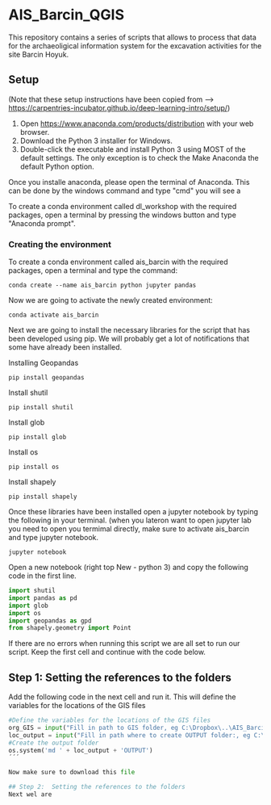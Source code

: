 # AIS_Barcin_QGIS
This repository contains a series of scripts that allows to process that data for the archaeoligical information system for the excavation activities for the site Barcin Hoyuk.

## Setup 
(Note that these setup instructions have been copied from --> https://carpentries-incubator.github.io/deep-learning-intro/setup/)

1. Open https://www.anaconda.com/products/distribution with your web browser.
2. Download the Python 3 installer for Windows.
3. Double-click the executable and install Python 3 using MOST of the default settings. The only exception is to check the Make Anaconda the default Python option.

Once you installe anaconda, please open the terminal of Anaconda. This can be done by the windows command and type "cmd" you will see a

To create a conda environment called dl_workshop with the required packages, open a terminal by pressing the windows button and type "Anaconda prompt".

### Creating the environment

To create a conda environment called ais_barcin with the required packages, open a terminal and type the command:

```
conda create --name ais_barcin python jupyter pandas
```

Now we are going to activate the newly created environment:
```
conda activate ais_barcin
```

Next we are going to install the necessary libraries for the script that has been developed using pip. We will probably get a lot of notifications that some have already been installed. 

Installing Geopandas
```
pip install geopandas
```
Install shutil 

```
pip install shutil 
```
Install glob

```
pip install glob
```
Install os

```
pip install os
```
Install shapely

```
pip install shapely
```

Once these libraries have been installed open a jupyter notebook by typing the following in your terminal. (when you lateron want to open jupyter lab you need to open you termimal directly, make sure to activate ais_barcin and type jupyter notebook. 

```
jupyter notebook
```

Open a new notebook (right top New - python 3) and copy the following code in the first line. 

```python
import shutil 
import pandas as pd
import glob
import os
import geopandas as gpd
from shapely.geometry import Point
```

If there are no errors when running this script we are all set to run our script. 
Keep the first cell and continue with the code below.

## Step 1:  Setting the references to the folders 

Add the following code in the next cell and run it. This will define the variables for the locations of the GIS files 
```python
#Define the variables for the locations of the GIS files
org_GIS = input("Fill in path to GIS folder, eg C:\Dropbox\..\AIS_Barcin_Hoyuk\AIS\GIS\: ")
loc_output = input("Fill in path where to create OUTPUT folder:, eg C:\Dropbox\..\AIS_Barcin_Hoyuk_DB_GIS\: ")
#Create the output folder
os.system('md ' + loc_output + 'OUTPUT')
´´´

Now make sure to download this file 

## Step 2:  Setting the references to the folders
Next wel are 





